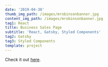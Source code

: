 ```yaml
---
date: '2019-04-30'
thumb_img_path: /images/mrobinsonbanner.jpg
content_img_path: /images/mrobinsonbanner.jpg
tag1: React
title: Business Sales Page
subtitle: 'React, Gatsby, Styled Components'
tag2: Gatsby
tag3: Styled Components
template: project
---
```


Check it out [here](https://mrobinsonwebdev.com).
